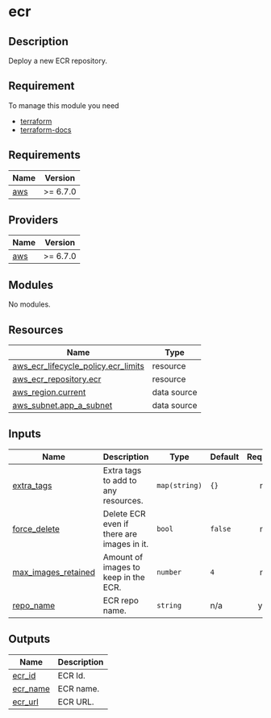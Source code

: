 # ecr

## Description 

Deploy a new ECR repository.


## Requirement

To manage this module you need 
  - [terraform](https://www.terraform.io)
  - [terraform-docs](https://github.com/terraform-docs/terraform-docs)

<!-- BEGIN_TF_DOCS -->
## Requirements

| Name | Version |
|------|---------|
| <a name="requirement_aws"></a> [aws](#requirement\_aws) | >= 6.7.0 |

## Providers

| Name | Version |
|------|---------|
| <a name="provider_aws"></a> [aws](#provider\_aws) | >= 6.7.0 |

## Modules

No modules.

## Resources

| Name | Type |
|------|------|
| [aws_ecr_lifecycle_policy.ecr_limits](https://registry.terraform.io/providers/hashicorp/aws/latest/docs/resources/ecr_lifecycle_policy) | resource |
| [aws_ecr_repository.ecr](https://registry.terraform.io/providers/hashicorp/aws/latest/docs/resources/ecr_repository) | resource |
| [aws_region.current](https://registry.terraform.io/providers/hashicorp/aws/latest/docs/data-sources/region) | data source |
| [aws_subnet.app_a_subnet](https://registry.terraform.io/providers/hashicorp/aws/latest/docs/data-sources/subnet) | data source |

## Inputs

| Name | Description | Type | Default | Required |
|------|-------------|------|---------|:--------:|
| <a name="input_extra_tags"></a> [extra\_tags](#input\_extra\_tags) | Extra tags to add to any resources. | `map(string)` | `{}` | no |
| <a name="input_force_delete"></a> [force\_delete](#input\_force\_delete) | Delete ECR even if there are images in it. | `bool` | `false` | no |
| <a name="input_max_images_retained"></a> [max\_images\_retained](#input\_max\_images\_retained) | Amount of images to keep in the ECR. | `number` | `4` | no |
| <a name="input_repo_name"></a> [repo\_name](#input\_repo\_name) | ECR repo name. | `string` | n/a | yes |

## Outputs

| Name | Description |
|------|-------------|
| <a name="output_ecr_id"></a> [ecr\_id](#output\_ecr\_id) | ECR Id. |
| <a name="output_ecr_name"></a> [ecr\_name](#output\_ecr\_name) | ECR name. |
| <a name="output_ecr_url"></a> [ecr\_url](#output\_ecr\_url) | ECR URL. |
<!-- END_TF_DOCS -->